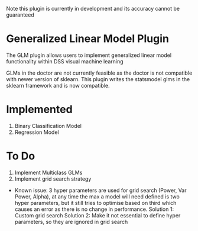 Note this plugin is currently in development and its accuracy cannot be guaranteed 
# Generalized Linear Model Plugin
The GLM plugin allows users to implement generalized linear model functionality within DSS visual machine learning 

GLMs in the doctor are  not currently feasible as the doctor is not compatible with newer version of sklearn. 
This plugin writes the statsmodel glms in the sklearn framework and is now compatible.


# Implemented

1. Binary Classification Model
2. Regression Model

# To Do

1. Implement Multiclass GLMs
2. Implement grid search strategy
 - Known issue: 3 hyper parameters are used for grid search (Power, Var Power, Alpha), 
   at any time the max a model will need defined is two hyper parameters, but it still tries to optimise based on third which causes an error as there is no change in performance.
   Solution 1: Custom grid search
   Solution 2: Make it not essential to define hyper parameters, so they are ignored in grid search